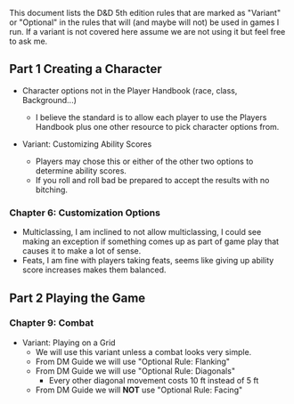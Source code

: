 This document lists the D&D 5th edition rules that are marked as "Variant" or "Optional" in the
rules that will (and maybe will not) be used in games I run.  If a variant is not covered here
assume we are not using it but feel free to ask me.

## Part 1 Creating a Character

* Character options not in the Player Handbook (race, class, Background...)
	* I believe the standard is to allow each player to use the Players Handbook plus one other
resource to pick character options from.

* Variant: Customizing Ability Scores
	* Players may chose this or either of the other two options to determine ability scores.
	* If you roll and roll bad be prepared to accept the results with no bitching.

### Chapter 6: Customization Options

* Multiclassing, I am inclined to not allow multiclassing, I could see making an exception if
something comes up as part of game play that causes it to make a lot of sense.
* Feats, I am fine with players taking feats, seems like giving up ability score increases makes
them balanced.

## Part 2 Playing the Game

### Chapter 9: Combat

* Variant: Playing on a Grid
	* We will use this variant unless a combat looks very simple.
	* From DM Guide we will use "Optional Rule: Flanking"
	* From DM Guide we will use "Optional Rule: Diagonals"
		* Every other diagonal movement costs 10 ft instead of 5 ft
	* From DM Guide we will **NOT** use "Optional Rule: Facing"
